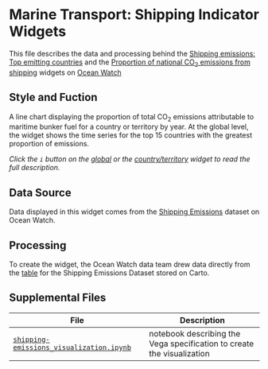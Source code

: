 # Marine Transport: Shipping Indicator Widgets
This file describes the data and processing behind the [Shipping emissions: Top emitting countries](https://bit.ly/3aQtAml) and the [Proportion of national CO<sub>2</sub> emissions from shipping](https://bit.ly/3BI7C01) widgets on [Ocean Watch](https://oceanwatchdata.org)

## Style and Fuction
A line chart displaying the proportion of total CO<sub>2</sub> emissions attributable to maritime bunker fuel for a country or territory by year. At the global level, the widget shows the time series for the top 15 countries with the greatest proportion of emissions. 

*Click the `i` button on the [global](https://bit.ly/3aQtAml) or the [country/territory](https://bit.ly/3BI7C01) widget to read the full description.*

## Data Source
Data displayed in this widget comes from the [Shipping Emissions](../../datasets/com_038_rw0_shipping_emissions/README.md) dataset on Ocean Watch.

## Processing
To create the widget, the Ocean Watch data team drew data directly from the [table](https://resourcewatch.carto.com/u/wri-rw/dataset/com_038_rw0_shipping_emissions_edit) for the Shipping Emissions Dataset stored on Carto.

## Supplemental Files 
| File | Description |
| --------------- | --------------- |
|  [`shipping-emissions_visualization.ipynb`](shipping-emissions_visualization.ipynb)  |    notebook describing the Vega specification to create the visualization| 
